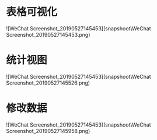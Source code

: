 # 表格可视化

![WeChat Screenshot_20190527145453](snapshoot\WeChat Screenshot_20190527145453.png)

# 统计视图

![WeChat Screenshot_20190527145453](snapshoot\WeChat Screenshot_20190527145526.png)

# 修改数据

![WeChat Screenshot_20190527145453](snapshoot\WeChat Screenshot_20190527145958.png)